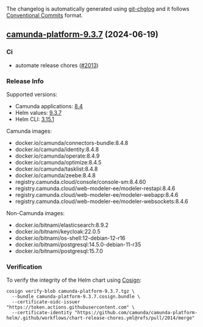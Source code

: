 The changelog is automatically generated using [git-chglog](https://github.com/git-chglog/git-chglog)
and it follows [Conventional Commits](https://www.conventionalcommits.org/en/v1.0.0/) format.


<a name="camunda-platform-9.3.7"></a>
## [camunda-platform-9.3.7](https://github.com/camunda/camunda-platform-helm/releases/tag/camunda-platform-9.3.7) (2024-06-19)

### Ci

* automate release chores ([#2013](https://github.com/camunda/camunda-platform-helm/issues/2013))

### Release Info

Supported versions:

- Camunda applications: [8.4](https://github.com/camunda/camunda-platform/releases?q=tag%3A8.4&expanded=true)
- Helm values: [9.3.7](https://artifacthub.io/packages/helm/camunda/camunda-platform/9.3.7#parameters)
- Helm CLI: [3.15.1](https://github.com/helm/helm/releases/tag/v3.15.1)

Camunda images:

- docker.io/camunda/connectors-bundle:8.4.8
- docker.io/camunda/identity:8.4.8
- docker.io/camunda/operate:8.4.9
- docker.io/camunda/optimize:8.4.5
- docker.io/camunda/tasklist:8.4.8
- docker.io/camunda/zeebe:8.4.8
- registry.camunda.cloud/console/console-sm:8.4.60
- registry.camunda.cloud/web-modeler-ee/modeler-restapi:8.4.6
- registry.camunda.cloud/web-modeler-ee/modeler-webapp:8.4.6
- registry.camunda.cloud/web-modeler-ee/modeler-websockets:8.4.6

Non-Camunda images:

- docker.io/bitnami/elasticsearch:8.9.2
- docker.io/bitnami/keycloak:22.0.5
- docker.io/bitnami/os-shell:12-debian-12-r16
- docker.io/bitnami/postgresql:14.5.0-debian-11-r35
- docker.io/bitnami/postgresql:15.7.0

### Verification

To verify the integrity of the Helm chart using [Cosign](https://docs.sigstore.dev/signing/quickstart/):

```shell
cosign verify-blob camunda-platform-9.3.7.tgz \
  --bundle camunda-platform-9.3.7.cosign.bundle \
  --certificate-oidc-issuer "https://token.actions.githubusercontent.com" \
  --certificate-identity "https://github.com/camunda/camunda-platform-helm/.github/workflows/chart-release-chores.yml@refs/pull/2014/merge"
```
